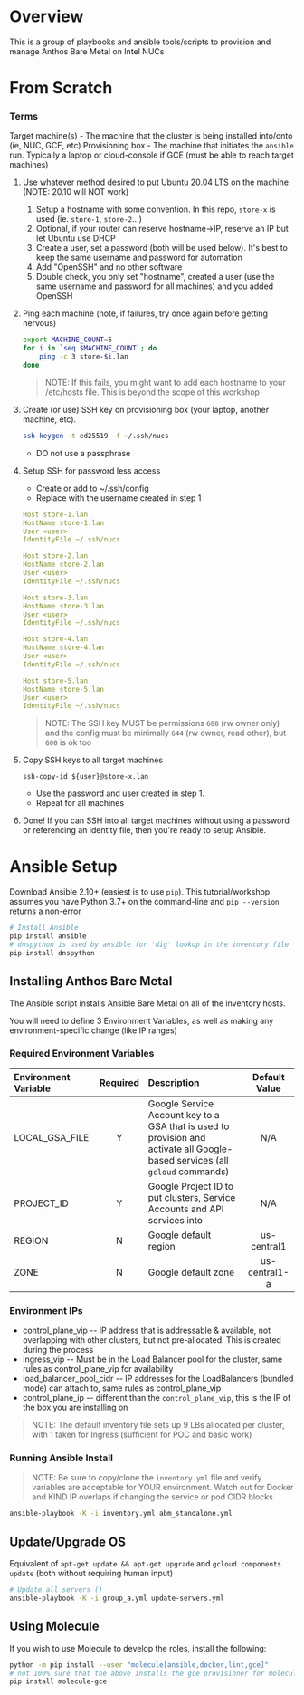 # Overview

This is a group of playbooks and ansible tools/scripts to provision and manage Anthos Bare Metal on Intel NUCs

# From Scratch

### Terms

Target machine(s) - The machine that the cluster is being installed into/onto (ie, NUC, GCE, etc)
Provisioning box - The machine that initiates the `ansible` run. Typically a laptop or cloud-console if GCE (must be able to reach target machines)

1. Use whatever method desired to put Ubuntu 20.04 LTS on the machine (NOTE: 20.10 will NOT work)
    1. Setup a hostname with some convention. In this repo, `store-x` is used (ie. `store-1`, `store-2`...)
    1. Optional, if your router can reserve hostname->IP, reserve an IP but let Ubuntu use DHCP
    1. Create a user, set a password (both will be used below). It's best to keep the same username and password for automation
    1. Add "OpenSSH" and no other software
    1. Double check, you only set "hostname", created a user (use the same username and password for all machines) and you added OpenSSH
1. Ping each machine (note, if failures, try once again before getting nervous)
    ```bash
    export MACHINE_COUNT=5
    for i in `seq $MACHINE_COUNT`; do
        ping -c 3 store-$i.lan
    done
    ```
    > NOTE: If this fails, you might want to add each hostname to your /etc/hosts file. This is beyond the scope of this workshop
1. Create (or use) SSH key on provisioning box (your laptop, another machine, etc).
    ```bash
    ssh-keygen -t ed25519 -f ~/.ssh/nucs
    ```
    * DO not use a passphrase
1. Setup SSH for password less access
    * Create or add to ~/.ssh/config
    * Replace <user> with the username created in step 1
    ```yaml
    Host store-1.lan
    HostName store-1.lan
    User <user>
    IdentityFile ~/.ssh/nucs

    Host store-2.lan
    HostName store-2.lan
    User <user>
    IdentityFile ~/.ssh/nucs

    Host store-3.lan
    HostName store-3.lan
    User <user>
    IdentityFile ~/.ssh/nucs

    Host store-4.lan
    HostName store-4.lan
    User <user>
    IdentityFile ~/.ssh/nucs

    Host store-5.lan
    HostName store-5.lan
    User <user>
    IdentityFile ~/.ssh/nucs
    ```

    > NOTE: The SSH key MUST be permissions `600` (rw owner only) and the config must be minimally `644` (rw owner, read other), but `600` is ok too

1. Copy SSH keys to all target machines
    ```
    ssh-copy-id ${user}@store-x.lan
    ```
    * Use the password and user created in step 1.
    * Repeat for all machines
1. Done! If you can SSH into all target machines without using a password or referencing an identity file, then you're ready to setup Ansible.


# Ansible Setup

Download Ansible 2.10+ (easiest is to use `pip`). This tutorial/workshop assumes you have Python 3.7+ on the command-line and `pip --version` returns a non-error

```bash
# Install Ansible
pip install ansible
# dnspython is used by ansible for 'dig' lookup in the inventory file
pip install dnspython
```

## Installing Anthos Bare Metal

The Ansible script installs Ansible Bare Metal on all of the inventory hosts.

You will need to define 3 Environment Variables, as well as making any environment-specific change (like IP ranges)

### Required Environment Variables

| Environment Variable | Required | Description | Default Value |
|:---------------------|:--------:|:------------|:-------------:|
| LOCAL_GSA_FILE       |  Y       |  Google Service Account key to a GSA that is used to provision and activate all Google-based services (all `gcloud` commands) | N/A |
| PROJECT_ID           |  Y       |  Google Project ID to put clusters, Service Accounts and API services into | N/A |
| REGION               |  N       |  Google default region | us-central1 |
| ZONE                 |  N       |  Google default zone | us-central1-a |

### Environment IPs

* control_plane_vip -- IP address that is addressable & available, not overlapping with other clusters, but not pre-allocated. This is created during the process
* ingress_vip -- Must be in the Load Balancer pool for the cluster, same rules as control_plane_vip for availability
* load_balancer_pool_cidr -- IP addresses for the LoadBalancers (bundled mode) can attach to, same rules as control_plane_vip
* control_plane_ip -- different than the `control_plane_vip`, this is the IP of the box you are installing on

> NOTE: The default inventory file sets up 9 LBs allocated per cluster, with 1 taken for Ingress (sufficient for POC and basic work)

### Running Ansible Install

> NOTE: Be sure to copy/clone the `inventory.yml` file and verify variables are acceptable for YOUR environment. Watch out for Docker and KIND IP overlaps if changing the service or pod CIDR blocks

```bash
ansible-playbook -K -i inventory.yml abm_standalone.yml
```

## Update/Upgrade OS

Equivalent of `apt-get update && apt-get upgrade` and `gcloud components update` (both without requiring human input)

```bash
# Update all servers ()
ansible-playbook -K -i group_a.yml update-servers.yml
```

## Using Molecule

If you wish to use Molecule to develop the roles, install the following:

```bash
python -m pip install --user "molecule[ansible,docker,lint,gce]"
# not 100% sure that the above installs the gce provisioner for molecule, so repeat just in case
pip install molecule-gce
```
